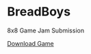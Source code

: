 # BreadBoys
8x8 Game Jam Submission

[Download Game](https://codehacher123.itch.io/stealthy-suspect)
